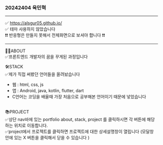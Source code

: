 ### 20242404 육민혁
***
✅ https://alsgur05.github.io/ <br/>
✅ 테마 사용하지 않았습니다 <br/>
❗❗ 반응형은 만들지 못해서 전체화면으로 보셔야 합니다 ❗❗

***
🙍‍♂️ABOUT <br/>
✅프론트엔드 개발자의 꿈을 꾸게된 과정입니다

🛠STACK <br/>
✅제가 직접 써봤던 언어들을 올려놨습니다 
<br/>

- 웹 : html, css, js
- 앱 : Android, java, kotlin, flutter, dart
- C언어는 코딩을 배울때 가장 처음으로 공부해본 언어이기 때문에 넣었습니다

<br/>
📚PROJECT <br/>
✅상단 nav바에 있는 portfolio about, stack, project 를 클릭하시면 각 버튼에 해당하는 위치로 이동합니다.<br/>
✅project에서 프로젝트를 클릭하면 프로젝트에 대한 상세설명창이 열립니다 (모달창 안에 있는 X 버튼을 클릭해서 닫을 수 있습니다 )<br/>

